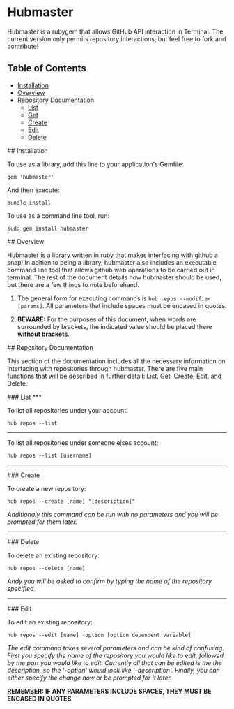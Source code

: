 # Hubmaster

Hubmaster is a rubygem that allows GitHub API interaction in Terminal. The current version only permits repository interactions, but feel free to fork and contribute!

## Table of Contents

* [Installation](#install)
* [Overview](#overview)
* [Repository Documentation](#repos)
    * [List](#reposList)
    * [Get](#reposGet)
    * [Create](#reposCreate)
    * [Edit](#reposEdit)
    * [Delete](#reposDelete)

<a name="install"/>
## Installation

To use as a library, add this line to your application's Gemfile:
  
    gem 'hubmaster'

And then execute:
  
    bundle install

To use as a command line tool, run:

    sudo gem install hubmaster

<a name="overview"/>
## Overview

Hubmaster is a library written in ruby that makes interfacing with github a snap! In adition to being a library, hubmaster also includes an executable 
command line tool that allows github web operations to be carried out in terminal. The rest of the document details how hubmaster should be used, but there are a few things to note beforehand.

1. The general form for executing commands is `hub repos --modifier [params]`. All parameters that include spaces must be encased in quotes.

2. **BEWARE:** For the purposes of this document, when words are surrounded by brackets, the indicated value should be placed there **without brackets**.

<a name="repos"/>
## Repository Documentation

This section of the documentation includes all the necessary information on interfacing with repositories through hubmaster. 
There are five main functions that will be described in further detail: List, Get, Create, Edit, and Delete.

<a name="reposList"/>
### List
***

To list all repositories under your account:

    hub repos --list

***

To list all repositories under someone elses account:

    hub repos --list [username]

***

<a name="reposCreate"/>
### Create

To create a new repository:

    hub repos --create [name] "[description]"
  *Additionaly this command can be run with no parameters and you will be prompted for them later.*

***

<a name="reposDelete"/>
### Delete

To delete an existing repository:

    hub repos --delete [name]
  *Andy you will be asked to confirm by typing the name of the repository specified.*

***

<a name="reposEdit"/>
### Edit

To edit an existing repository:

    hub repos --edit [name] -option [option dependent variable]

  *The edit command takes several parameters and can be kind of confusing. First you specify
  the name of the repository you would like to edit, followed by the part you would like to edit.
  Currently all that can be edited is the the description, so the '-option' would look like '-description'.
  Finally, you can either specify the change now or be prompted for it later.*

**REMEMBER: IF ANY PARAMETERS INCLUDE SPACES, THEY MUST BE ENCASED IN QUOTES**
